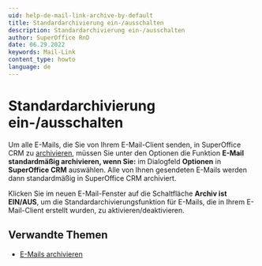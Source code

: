 ```yaml
---
uid: help-de-mail-link-archive-by-default
title: Standardarchivierung ein-/ausschalten
description: Standardarchivierung ein-/ausschalten
author: SuperOffice RnD
date: 06.29.2022
keywords: Mail-Link
content_type: howto
language: de
---
```


# Standardarchivierung ein-/ausschalten

Um alle E-Mails, die Sie von Ihrem E-Mail-Client senden, in SuperOffice CRM zu [archivieren][1], müssen Sie unter den Optionen die Funktion **E-Mail standardmäßig archivieren, wenn Sie:** im Dialogfeld **Optionen** in **SuperOffice CRM** auswählen. Alle von Ihnen gesendeten E-Mails werden dann standardmäßig in SuperOffice CRM archiviert.

Klicken Sie im neuen E-Mail-Fenster auf die Schaltfläche **Archiv ist EIN/AUS**, um die Standardarchivierungsfunktion für E-Mails, die in Ihrem E-Mail-Client erstellt wurden, zu aktivieren/deaktivieren.

## Verwandte Themen

* [E-Mails archivieren][3]

<!-- Referenced links -->
[1]: default.md
[3]: ../archive.md

<!-- Referenced images -->
